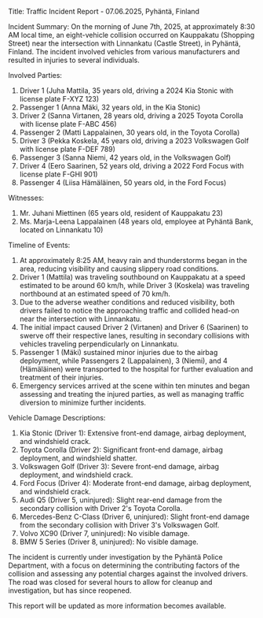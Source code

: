  Title: Traffic Incident Report - 07.06.2025, Pyhäntä, Finland

Incident Summary:
On the morning of June 7th, 2025, at approximately 8:30 AM local time, an eight-vehicle collision occurred on Kauppakatu (Shopping Street) near the intersection with Linnankatu (Castle Street), in Pyhäntä, Finland. The incident involved vehicles from various manufacturers and resulted in injuries to several individuals.

Involved Parties:
1. Driver 1 (Juha Mattila, 35 years old, driving a 2024 Kia Stonic with license plate F-XYZ 123)
2. Passenger 1 (Anna Mäki, 32 years old, in the Kia Stonic)
3. Driver 2 (Sanna Virtanen, 28 years old, driving a 2025 Toyota Corolla with license plate F-ABC 456)
4. Passenger 2 (Matti Lappalainen, 30 years old, in the Toyota Corolla)
5. Driver 3 (Pekka Koskela, 45 years old, driving a 2023 Volkswagen Golf with license plate F-DEF 789)
6. Passenger 3 (Sanna Niemi, 42 years old, in the Volkswagen Golf)
7. Driver 4 (Eero Saarinen, 52 years old, driving a 2022 Ford Focus with license plate F-GHI 901)
8. Passenger 4 (Liisa Hämäläinen, 50 years old, in the Ford Focus)

Witnesses:
1. Mr. Juhani Miettinen (65 years old, resident of Kauppakatu 23)
2. Ms. Marja-Leena Lappalainen (48 years old, employee at Pyhäntä Bank, located on Linnankatu 10)

Timeline of Events:
1. At approximately 8:25 AM, heavy rain and thunderstorms began in the area, reducing visibility and causing slippery road conditions.
2. Driver 1 (Mattila) was traveling southbound on Kauppakatu at a speed estimated to be around 60 km/h, while Driver 3 (Koskela) was traveling northbound at an estimated speed of 70 km/h.
3. Due to the adverse weather conditions and reduced visibility, both drivers failed to notice the approaching traffic and collided head-on near the intersection with Linnankatu.
4. The initial impact caused Driver 2 (Virtanen) and Driver 6 (Saarinen) to swerve off their respective lanes, resulting in secondary collisions with vehicles traveling perpendicularly on Linnankatu.
5. Passenger 1 (Mäki) sustained minor injuries due to the airbag deployment, while Passengers 2 (Lappalainen), 3 (Niemi), and 4 (Hämäläinen) were transported to the hospital for further evaluation and treatment of their injuries.
6. Emergency services arrived at the scene within ten minutes and began assessing and treating the injured parties, as well as managing traffic diversion to minimize further incidents.

Vehicle Damage Descriptions:
1. Kia Stonic (Driver 1): Extensive front-end damage, airbag deployment, and windshield crack.
2. Toyota Corolla (Driver 2): Significant front-end damage, airbag deployment, and windshield shatter.
3. Volkswagen Golf (Driver 3): Severe front-end damage, airbag deployment, and windshield crack.
4. Ford Focus (Driver 4): Moderate front-end damage, airbag deployment, and windshield crack.
5. Audi Q5 (Driver 5, uninjured): Slight rear-end damage from the secondary collision with Driver 2's Toyota Corolla.
6. Mercedes-Benz C-Class (Driver 6, uninjured): Slight front-end damage from the secondary collision with Driver 3's Volkswagen Golf.
7. Volvo XC90 (Driver 7, uninjured): No visible damage.
8. BMW 5 Series (Driver 8, uninjured): No visible damage.

The incident is currently under investigation by the Pyhäntä Police Department, with a focus on determining the contributing factors of the collision and assessing any potential charges against the involved drivers. The road was closed for several hours to allow for cleanup and investigation, but has since reopened.

This report will be updated as more information becomes available.